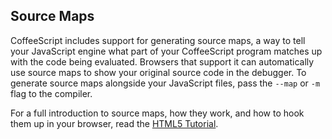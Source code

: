 ## Source Maps

CoffeeScript includes support for generating source maps, a way to tell your JavaScript engine what part of your CoffeeScript program matches up with the code being evaluated. Browsers that support it can automatically use source maps to show your original source code in the debugger. To generate source maps alongside your JavaScript files, pass the `--map` or `-m` flag to the compiler.

For a full introduction to source maps, how they work, and how to hook them up in your browser, read the [HTML5 Tutorial](https://www.html5rocks.com/en/tutorials/developertools/sourcemaps/).
